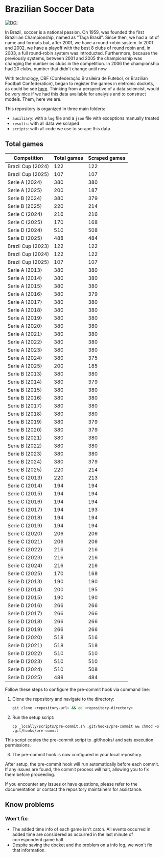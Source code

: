 # Brazilian Soccer Data

[![DOI](https://zenodo.org/badge/646611229.svg)](https://doi.org/10.5281/zenodo.15207727)

In Brazil, soccer is a national passion. On 1959, was founded the first Brazillian Championship, named as "Taça Brasil". Since then, we had a lot of name and formats but, after 2001, we have a round-robin system. In 2001 and 2002, we have a playoff with the best 8 clubs of round robin and, in 2003, a full round-robin system was introducted. Furthermore, because the previously systems, between 2001 and 2005 the championship was changing the number os clubs in the competition. In 2006 the championship had 20 clubs, number that didn't change until now.

With technology, CBF (Confederação Brasileira de Futebol, or Brazilian Football Confederation), began to register the games in eletronic dockets, as could be see [here](https://conteudo.cbf.com.br/sumulas/2013/424172se.pdf). Thinking from a perspective of a data sciencist, would be very nice if we had this data avaliable for analysis and to construct models. Them, here we are.

This repository is organized in three main folders:
 - ```auxiliary```: with a `log` file and a `json` file with exceptions manually treated
 - ```results```: with all data we scraped
 - ```scripts```: with all code we use to scrape this data.

## Total games

|   Competition   |Total games|Scraped games|
|-----------------|-----------|-------------|
|Brazil Cup (2024)|    122    |     122     |
|Brazil Cup (2025)|    107    |     107     |
|  Serie A (2024) |    380    |     380     |
|  Serie A (2025) |    200    |     187     |
|  Serie B (2024) |    380    |     379     |
|  Serie B (2025) |    220    |     214     |
|  Serie C (2024) |    216    |     216     |
|  Serie C (2025) |    170    |     168     |
|  Serie D (2024) |    510    |     508     |
|  Serie D (2025) |    488    |     484     |
|Brazil Cup (2023)|    122    |     122     |
|Brazil Cup (2024)|    122    |     122     |
|Brazil Cup (2025)|    107    |     107     |
|  Serie A (2013) |    380    |     380     |
|  Serie A (2014) |    380    |     380     |
|  Serie A (2015) |    380    |     380     |
|  Serie A (2016) |    380    |     379     |
|  Serie A (2017) |    380    |     380     |
|  Serie A (2018) |    380    |     380     |
|  Serie A (2019) |    380    |     380     |
|  Serie A (2020) |    380    |     380     |
|  Serie A (2021) |    380    |     380     |
|  Serie A (2022) |    380    |     380     |
|  Serie A (2023) |    380    |     380     |
|  Serie A (2024) |    380    |     375     |
|  Serie A (2025) |    200    |     185     |
|  Serie B (2013) |    380    |     380     |
|  Serie B (2014) |    380    |     379     |
|  Serie B (2015) |    380    |     380     |
|  Serie B (2016) |    380    |     380     |
|  Serie B (2017) |    380    |     380     |
|  Serie B (2018) |    380    |     380     |
|  Serie B (2019) |    380    |     379     |
|  Serie B (2020) |    380    |     379     |
|  Serie B (2021) |    380    |     380     |
|  Serie B (2022) |    380    |     380     |
|  Serie B (2023) |    380    |     380     |
|  Serie B (2024) |    380    |     379     |
|  Serie B (2025) |    220    |     214     |
|  Serie C (2013) |    220    |     213     |
|  Serie C (2014) |    194    |     194     |
|  Serie C (2015) |    194    |     194     |
|  Serie C (2016) |    194    |     194     |
|  Serie C (2017) |    194    |     193     |
|  Serie C (2018) |    194    |     194     |
|  Serie C (2019) |    194    |     194     |
|  Serie C (2020) |    206    |     206     |
|  Serie C (2021) |    206    |     206     |
|  Serie C (2022) |    216    |     216     |
|  Serie C (2023) |    216    |     216     |
|  Serie C (2024) |    216    |     216     |
|  Serie C (2025) |    170    |     168     |
|  Serie D (2013) |    190    |     190     |
|  Serie D (2014) |    200    |     195     |
|  Serie D (2015) |    190    |     190     |
|  Serie D (2016) |    266    |     266     |
|  Serie D (2017) |    266    |     266     |
|  Serie D (2018) |    266    |     266     |
|  Serie D (2019) |    266    |     266     |
|  Serie D (2020) |    518    |     516     |
|  Serie D (2021) |    518    |     518     |
|  Serie D (2022) |    510    |     510     |
|  Serie D (2023) |    510    |     510     |
|  Serie D (2024) |    510    |     508     |
|  Serie D (2025) |    488    |     484     |

Follow these steps to configure the pre-commit hook via command line:

1. Clone the repository and navigate to the directory:

   ```bash
   git clone <repository-url> && cd <repository-directory>
   ```

2. Run the setup script:

    ```
    cp _locally/scripts/pre-commit.sh .git/hooks/pre-commit && chmod +x .git/hooks/pre-commit
    ```

This script copies the pre-commit script to .git/hooks/ and sets execution permissions.

3. The pre-commit hook is now configured in your local repository.

After setup, the pre-commit hook will run automatically before each commit. If any issues are found, the commit process will halt, allowing you to fix them before proceeding.

If you encounter any issues or have questions, please refer to the documentation or contact the repository maintainers for assistance.

## Know problems

### Won't fix:
 - The added time info of each game isn't catch. All events occurred in added time are considered as occurred in the last minute of correspondent game half.
 - Despite saving the docket and the problem on a info log, we won't fix that information.
